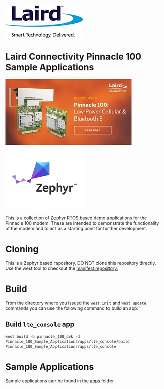 [![Laird Connectivity](images/Laird_Logo.jpg)](https://www.lairdconnect.com/)
# Laird Connectivity Pinnacle 100 Sample Applications
[![Pinnacle 100](images/Pinnacle_100.jpg)](https://www.lairdconnect.com/wireless-modules/cellular-solutions/pinnacle-100-cellular-modem) [![Zephyr RTOS](images/zephyr.jpg)](https://www.zephyrproject.org/)

This is a collection of Zephyr RTOS based demo applications for the Pinnacle 100 modem. These are intended to demonstrate the functionality of the modem and to act as a starting point for further development.

# Cloning

This is a Zephyr based repository, DO NOT clone this repository directly. Use the west tool to checkout the [manifest repository.](https://github.com/LairdCP/Pinnacle_100_Sample_Applications_Manifest)

# Build

From the directory where you issued the `west init` and `west update` commands you can use the following command to build an app:

## Build `lte_console` app

```
west build -b pinnacle_100_dvk -d Pinnacle_100_Sample_Applications/apps/lte_console/build Pinnacle_100_Sample_Applications/apps/lte_console
```

# Sample Applications

Sample applications can be found in the [apps](apps/) folder.

